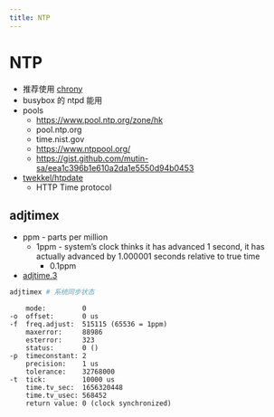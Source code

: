 ```yaml
---
title: NTP
---
```


# NTP

- 推荐使用 [chrony](./chrony.md)
- busybox 的 ntpd 能用
- pools
  - https://www.pool.ntp.org/zone/hk
  - pool.ntp.org
  - time.nist.gov
  - https://www.ntppool.org/
  - https://gist.github.com/mutin-sa/eea1c396b1e610a2da1e5550d94b0453
- [twekkel/htpdate](https://github.com/twekkel/htpdate)
  - HTTP Time protocol

## adjtimex

- ppm - parts per million
  - 1ppm - system’s clock thinks it has advanced 1 second, it has actually advanced by 1.000001 seconds relative to true time
    - 0.1ppm
- [adjtime.3](https://man7.org/linux/man-pages/man3/adjtime.3.html)

```bash
adjtimex # 系统同步状态
```

```
    mode:         0
-o  offset:       0 us
-f  freq.adjust:  515115 (65536 = 1ppm)
    maxerror:     88986
    esterror:     323
    status:       0 ()
-p  timeconstant: 2
    precision:    1 us
    tolerance:    32768000
-t  tick:         10000 us
    time.tv_sec:  1656320448
    time.tv_usec: 568452
    return value: 0 (clock synchronized)
```
